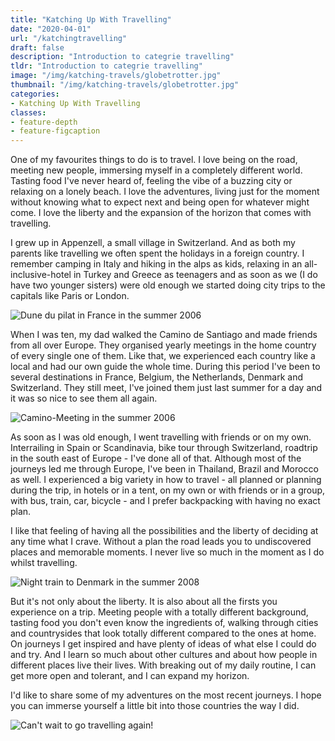 ```yaml
---
title: "Katching Up With Travelling"
date: "2020-04-01"
url: "/katchingtravelling"
draft: false
description: "Introduction to categrie travelling"
tldr: "Introduction to categrie travelling"
image: "/img/katching-travels/globetrotter.jpg"
thumbnail: "/img/katching-travels/globetrotter.jpg"
categories:
- Katching Up With Travelling
classes: 
- feature-depth
- feature-figcaption
---
```

One of my favourites things to do is to travel. I love being on the road, meeting new people, immersing myself in a completely different world. Tasting food I've never heard of, feeling the vibe of a buzzing city or relaxing on a lonely beach. I love the adventures, living just for the moment without knowing what to expect next and being open for whatever might come. I love the liberty and the expansion of the horizon that comes with travelling.

<!--more-->

I grew up in Appenzell, a small village in Switzerland. And as both my parents like travelling we often spent the holidays in a foreign country. I remember camping in Italy and hiking in the alps as kids, relaxing in an all-inclusive-hotel in Turkey and Greece as teenagers and as soon as we (I do have two younger sisters) were old enough we started doing city trips to the capitals like Paris or London.

![Dune du pilat in France in the summer 2006](/img/katching-travels/france.jpg)

When I was ten, my dad walked the Camino de Santiago and made friends from all over Europe. They organised yearly meetings in the home country of every single one of them. Like that, we experienced each country like a local and had our own guide the whole time. During this period I've been to several destinations in France, Belgium, the Netherlands, Denmark and Switzerland. They still meet, I've joined them just last summer for a day and it was so nice to see them all again.

![Camino-Meeting in the summer 2006](/img/katching-travels/camino.jpg)

As soon as I was old enough, I went travelling with friends or on my own. Interrailing in Spain or Scandinavia, bike tour through Switzerland, roadtrip in the south east of Europe - I've done all of that. Although most of the journeys led me through Europe, I've been in Thailand, Brazil and Morocco as well. I experienced a big variety in how to travel - all planned or planning during the trip, in hotels or in a tent, on my own or with friends or in a group, with bus, train, car, bicycle - and I prefer backpacking with having no exact plan. 

I like that feeling of having all the possibilities and the liberty of deciding at any time what I crave. Without a plan the road leads you to undiscovered places and memorable moments. I never live so much in the moment as I do whilst travelling.

![Night train to Denmark in the summer 2008](/img/katching-travels/train.jpg)

But it's not only about the liberty. It is also about all the firsts you experience on a trip. Meeting people with a totally different background, tasting food you don't even know the ingredients of, walking through cities and countrysides that look totally different compared to the ones at home. On journeys I get inspired and have plenty of ideas of what else I could do and try. And I learn so much about other cultures and about how people in different places live their lives. With breaking out of my daily routine, I can get more open and tolerant, and I can expand my horizon.

I'd like to share some of my adventures on the most recent journeys. I hope you can immerse yourself a little bit into those countries the way I did.

![Can't wait to go travelling again!](/img/katching-travels/travelling.jpg)

